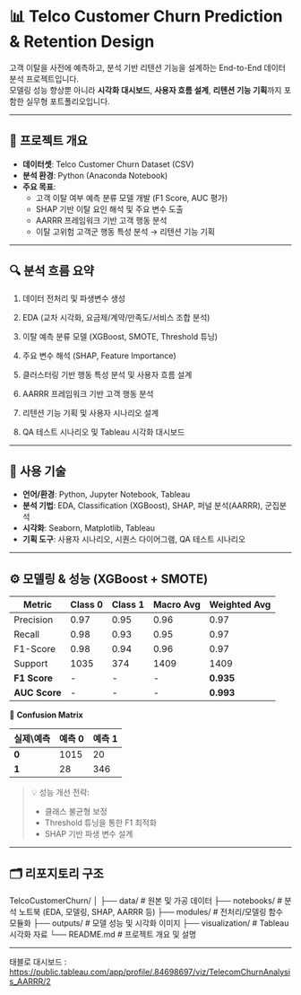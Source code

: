 # 📊 Telco Customer Churn Prediction & Retention Design

고객 이탈을 사전에 예측하고, 분석 기반 리텐션 기능을 설계하는 End-to-End 데이터 분석 프로젝트입니다.  
모델링 성능 향상뿐 아니라 **시각화 대시보드**, **사용자 흐름 설계**, **리텐션 기능 기획**까지 포함한 실무형 포트폴리오입니다.

---

## 🧩 프로젝트 개요

- **데이터셋**: Telco Customer Churn Dataset (CSV)
- **분석 환경**: Python (Anaconda Notebook)
- **주요 목표**:
  - 고객 이탈 여부 예측 분류 모델 개발 (F1 Score, AUC 평가)
  - SHAP 기반 이탈 요인 해석 및 주요 변수 도출
  - AARRR 프레임워크 기반 고객 행동 분석
  - 이탈 고위험 고객군 행동 특성 분석 → 리텐션 기능 기획

---

## 🔍 분석 흐름 요약

1. 데이터 전처리 및 파생변수 생성

2. EDA (교차 시각화, 요금제/계약/만족도/서비스 조합 분석)

3. 이탈 예측 분류 모델 (XGBoost, SMOTE, Threshold 튜닝)

4. 주요 변수 해석 (SHAP, Feature Importance)

5. 클러스터링 기반 행동 특성 분석 및 사용자 흐름 설계

6. AARRR 프레임워크 기반 고객 행동 분석

7. 리텐션 기능 기획 및 사용자 시나리오 설계

8. QA 테스트 시나리오 및 Tableau 시각화 대시보드

---

## 🧠 사용 기술

- **언어/환경**: Python, Jupyter Notebook, Tableau
- **분석 기법**: EDA, Classification (XGBoost), SHAP, 퍼널 분석(AARRR), 군집분석
- **시각화**: Seaborn, Matplotlib, Tableau
- **기획 도구**: 사용자 시나리오, 시퀀스 다이어그램, QA 테스트 시나리오

---

## ⚙️ 모델링 & 성능 (XGBoost + SMOTE)

| Metric         | Class 0 | Class 1 | Macro Avg | Weighted Avg |
|----------------|---------|---------|-----------|---------------|
| Precision      | 0.97    | 0.95    | 0.96      | 0.97          |
| Recall         | 0.98    | 0.93    | 0.95      | 0.97          |
| F1-Score       | 0.98    | 0.94    | 0.96      | 0.97          |
| Support        | 1035    | 374     | 1409      | 1409          |
| **F1 Score**   | -       | -       | -         | **0.935**     |
| **AUC Score**  | -       | -       | -         | **0.993**     |

📌 **Confusion Matrix**

| 실제\예측 | 예측 0 | 예측 1 |
|-----------|--------|--------|
| **0**     | 1015   | 20     |
| **1**     | 28     | 346    |

> 💡 성능 개선 전략:  
> - 클래스 불균형 보정
> - Threshold 튜닝을 통한 F1 최적화  
> - SHAP 기반 파생 변수 설계

---

## 🗂️ 리포지토리 구조

TelcoCustomerChurn/
│
├── data/ # 원본 및 가공 데이터
├── notebooks/ # 분석 노트북 (EDA, 모델링, SHAP, AARRR 등)
├── modules/ # 전처리/모델링 함수 모듈화
├── outputs/ # 모델 성능 및 시각화 이미지
├── visualization/ # Tableau 시각화 자료
└── README.md # 프로젝트 개요 및 설명

---

태블로 대시보드 : https://public.tableau.com/app/profile/.84698697/viz/TelecomChurnAnalysis_AARRR/2
